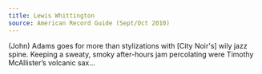 ```yaml
---
title: Lewis Whittington
source: American Record Guide (Sept/Oct 2010)
---
```

(John) Adams goes for more than stylizations with [City Noir's] wily jazz spine. Keeping a sweaty, smoky after-hours jam percolating were Timothy McAllister&#8217;s volcanic sax...